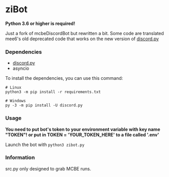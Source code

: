 # ziBot

**Python 3.6 or higher is required!**

Just a fork of mcbeDiscordBot but rewritten a bit. Some code are translated mee6's old deprecated code that works on the new version of [discord.py](https://github.com/Rapptz/discord.py)

### Dependencies
- [discord.py](https://github.com/Rapptz/discord.py)
- asyncio

To install the dependencies, you can use this command:
```
# Linux
python3 -m pip install -r requirements.txt

# Windows
py -3 -m pip install -U discord.py
```

### Usage
**You need to put bot's token to your environment variable with key name "TOKEN"! or put in TOKEN = 'YOUR_TOKEN_HERE' to a file called '.env'**

Launch the bot with ```python3 zibot.py```

### Information
src.py only designed to grab MCBE runs.
